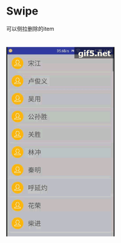 # Swipe
可以侧拉删除的item
#
![image](https://github.com/itlhy/Swipe/blob/master/app/%E4%BE%A7%E6%8B%89%E5%88%A0%E9%99%A4.gif)
